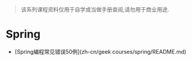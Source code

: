 > 该系列课程资料仅用于自学或当做手册查阅,请勿用于商业用途.

# Spring

-   [Spring编程常见错误50例](zh-cn/geek courses/spring/README.md)
